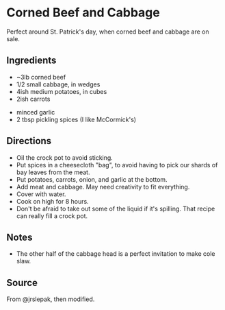 # Corned Beef and Cabbage

Perfect around St. Patrick's day, when corned beef and cabbage are on sale.

## Ingredients

* ~3lb corned beef
* 1/2 small cabbage, in wedges
* 4ish medium potatoes, in cubes
* 2ish carrots
- minced garlic
- 2 tbsp pickling spices (I like McCormick's)

## Directions

* Oil the crock pot to avoid sticking.
* Put spices in a cheesecloth "bag", to avoid having to pick our shards
  of bay leaves from the meat.
* Put potatoes, carrots, onion, and garlic at the bottom.
* Add meat and cabbage. May need creativity to fit everything.
* Cover with water.
* Cook on high for 8 hours.
* Don't be afraid to take out some of the liquid if it's spilling.
  That recipe can really fill a crock pot.

## Notes

* The other half of the cabbage head is a perfect invitation to make
  cole slaw.

## Source

From @jrslepak, then modified.
